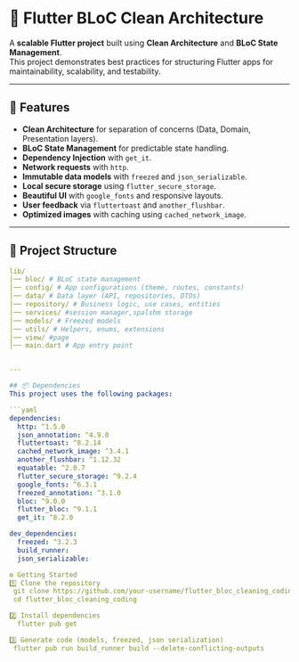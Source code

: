 # 📱 Flutter BLoC Clean Architecture

A **scalable Flutter project** built using **Clean Architecture** and **BLoC State Management**.  
This project demonstrates best practices for structuring Flutter apps for maintainability, scalability, and testability.  

---

## 🚀 Features
- **Clean Architecture** for separation of concerns (Data, Domain, Presentation layers).  
- **BLoC State Management** for predictable state handling.  
- **Dependency Injection** with `get_it`.  
- **Network requests** with `http`.  
- **Immutable data models** with `freezed` and `json_serializable`.  
- **Local secure storage** using `flutter_secure_storage`.  
- **Beautiful UI** with `google_fonts` and responsive layouts.  
- **User feedback** via `fluttertoast` and `another_flushbar`.  
- **Optimized images** with caching using `cached_network_image`.  

---

## 📂 Project Structure
```yaml
lib/
│── bloc/ # BLoC state management
│── config/ # App configurations (theme, routes, constants)
│── data/ # Data layer (API, repositories, DTOs)
│── repository/ # Business logic, use cases, entities
│── services/ #session manager,spalshm storage
│── models/ # Freezed models
│── utils/ # Helpers, enums, extensions
│── view/ #page
│── main.dart # App entry point


---

## 📦 Dependencies
This project uses the following packages:

```yaml
dependencies:
  http: ^1.5.0
  json_annotation: ^4.9.0
  fluttertoast: ^8.2.14
  cached_network_image: ^3.4.1
  another_flushbar: ^1.12.32
  equatable: ^2.0.7
  flutter_secure_storage: ^9.2.4
  google_fonts: ^6.3.1
  freezed_annotation: ^3.1.0
  bloc: ^9.0.0
  flutter_bloc: ^9.1.1
  get_it: ^8.2.0

dev_dependencies:
  freezed: ^3.2.3
  build_runner:
  json_serializable:

⚙️ Getting Started
1️⃣ Clone the repository
 git clone https://github.com/your-username/flutter_bloc_cleaning_coding.git 
 cd flutter_bloc_cleaning_coding 

2️⃣ Install dependencies
  flutter pub get

3️⃣ Generate code (models, freezed, json serialization)
 flutter pub run build_runner build --delete-conflicting-outputs
